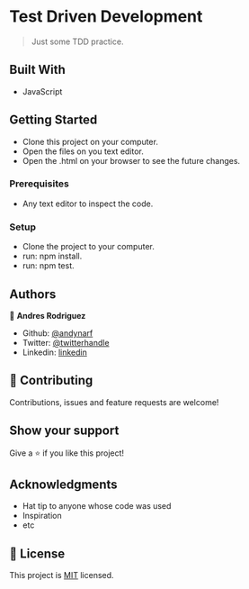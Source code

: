 # Test Driven Development

> Just some TDD practice.


## Built With

- JavaScript


## Getting Started

- Clone this project on your computer.
- Open the files on you text editor.
- Open the .html on your browser to see the future changes.

### Prerequisites

- Any text editor to inspect the code. 

### Setup

- Clone the project to your computer.
- run: npm install.
- run: npm test.

## Authors

👤 **Andres Rodriguez**

- Github: [@andynarf](https://github.com/andynarf)
- Twitter: [@twitterhandle](https://twitter.com/twitterhandle)
- Linkedin: [linkedin](https://linkedin.com/linkedinhandle)

## 🤝 Contributing

Contributions, issues and feature requests are welcome!

## Show your support

Give a ⭐️ if you like this project!

## Acknowledgments

- Hat tip to anyone whose code was used
- Inspiration
- etc

## 📝 License

This project is [MIT](lic.url) licensed.